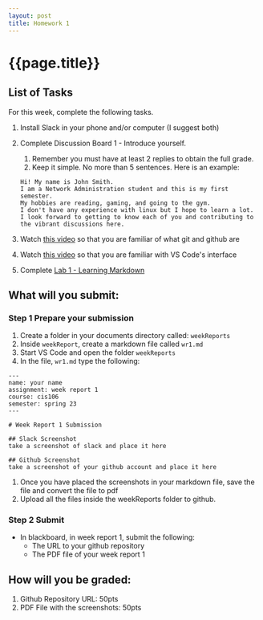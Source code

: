 ```yaml
---
layout: post
title: Homework 1
---
```

# {{page.title}}

## List of Tasks
For this week, complete the following tasks.

1. Install Slack in your phone and/or computer (I suggest both)
2. Complete Discussion Board 1 - Introduce yourself.
   1. Remember you must have at least 2 replies to obtain the full grade.
   2. Keep it simple. No more than 5 sentences. Here is an example:
   
   ```
   Hi! My name is John Smith. 
   I am a Network Administration student and this is my first semester. 
   My hobbies are reading, gaming, and going to the gym.
   I don't have any experience with linux but I hope to learn a lot. 
   I look forward to getting to know each of you and contributing to the vibrant discussions here. 
   ```

3. Watch [this video](https://www.youtube.com/watch?v=wpISo9TNjfU) so that you are familiar of what git and github are
4. Watch [this video](https://www.youtube.com/watch?v=B-s71n0dHUk) so that you are familiar with VS Code's interface
5. Complete [Lab 1 - Learning Markdown](https://cis106.com/labs/lab1/) 


## What will you submit:
### Step 1 Prepare your submission
1. Create a folder in your documents directory called: `weekReports`
2. Inside `weekReport`, create a markdown file called `wr1.md`
3. Start VS Code and open the folder `weekReports`
4. In the file, `wr1.md` type the following:
   
```
---
name: your name
assignment: week report 1
course: cis106
semester: spring 23
---

# Week Report 1 Submission

## Slack Screenshot
take a screenshot of slack and place it here

## Github Screenshot
take a screenshot of your github account and place it here
```
1. Once you have placed the screenshots in your markdown file, save the file and convert the file to pdf
2. Upload all the files inside the weekReports folder to github.

### Step 2 Submit
* In blackboard, in week report 1, submit the following:
  * The URL to your github repository
  * The PDF file of your week report 1

## How will you be graded:
1. Github Repository URL: 50pts
2. PDF File with the screenshots: 50pts

